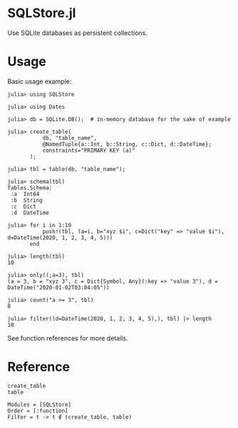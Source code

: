 # SQLStore.jl

Use SQLite databases as persistent collections.

# Usage

Basic usage example:

```jldoctest
julia> using SQLStore

julia> using Dates

julia> db = SQLite.DB();  # in-memory database for the sake of example

julia> create_table(
           db, "table_name",
           @NamedTuple{a::Int, b::String, c::Dict, d::DateTime};
           constraints="PRIMARY KEY (a)"
       );

julia> tbl = table(db, "table_name");

julia> schema(tbl)
Tables.Schema:
 :a  Int64
 :b  String
 :c  Dict
 :d  DateTime

julia> for i in 1:10
           push!(tbl, (a=i, b="xyz $i", c=Dict("key" => "value $i"), d=DateTime(2020, 1, 2, 3, 4, 5)))
       end

julia> length(tbl)
10

julia> only((;a=3), tbl)
(a = 3, b = "xyz 3", c = Dict{Symbol, Any}(:key => "value 3"), d = DateTime("2020-01-02T03:04:05"))

julia> count("a >= 3", tbl)
8

julia> filter((d=DateTime(2020, 1, 2, 3, 4, 5),), tbl) |> length
10
```

See function references for more details.

# Reference

```@docs
create_table
table
```

```@autodocs
Modules = [SQLStore]
Order = [:function]
Filter = t -> t ∉ (create_table, table)
```

